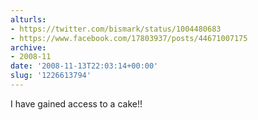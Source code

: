 ```yaml
---
alturls:
- https://twitter.com/bismark/status/1004480683
- https://www.facebook.com/17803937/posts/44671007175
archive:
- 2008-11
date: '2008-11-13T22:03:14+00:00'
slug: '1226613794'
---
```


I have gained access to a cake!!

